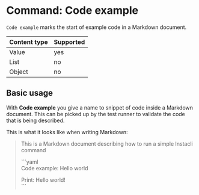 # Command: Code example

`Code example` marks the start of example code in a Markdown document.

| Content type | Supported |
|--------------|-----------|
| Value        | yes       |
| List         | no        |
| Object       | no        |

## Basic usage

With **Code example** you give a name to snippet of code inside a Markdown document. This can be picked up by the test
runner to validate the code that is being described.

This is what it looks like when writing Markdown:

> This is a Markdown document describing how to run a simple Instacli command
>
> \```yaml  
> Code example: Hello world
>
> Print: Hello world!  
> \```

